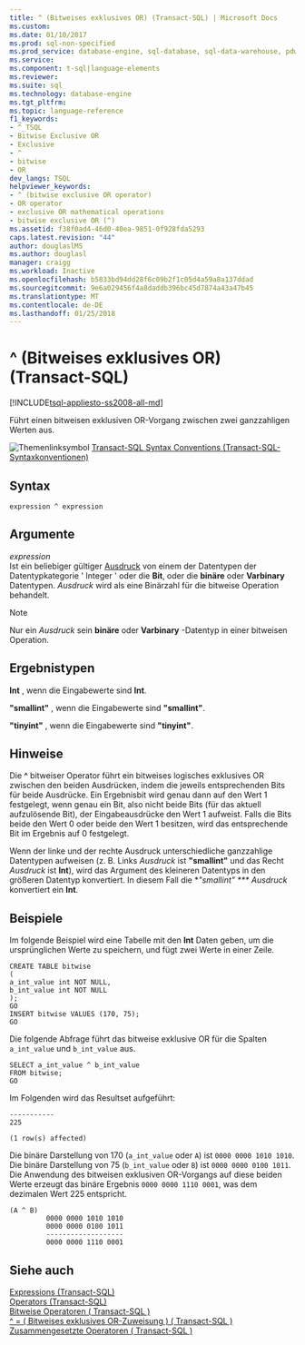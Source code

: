 ```yaml
---
title: ^ (Bitweises exklusives OR) (Transact-SQL) | Microsoft Docs
ms.custom: 
ms.date: 01/10/2017
ms.prod: sql-non-specified
ms.prod_service: database-engine, sql-database, sql-data-warehouse, pdw
ms.service: 
ms.component: t-sql|language-elements
ms.reviewer: 
ms.suite: sql
ms.technology: database-engine
ms.tgt_pltfrm: 
ms.topic: language-reference
f1_keywords:
- ^_TSQL
- Bitwise Exclusive OR
- Exclusive
- ^
- bitwise
- OR
dev_langs: TSQL
helpviewer_keywords:
- ^ (bitwise exclusive OR operator)
- OR operator
- exclusive OR mathematical operations
- bitwise exclusive OR (^)
ms.assetid: f38f0ad4-46d0-40ea-9851-0f928fda5293
caps.latest.revision: "44"
author: douglaslMS
ms.author: douglasl
manager: craigg
ms.workload: Inactive
ms.openlocfilehash: b5833bd94dd28f6c09b2f1c05d4a59a8a137ddad
ms.sourcegitcommit: 9e6a029456f4a8daddb396bc45d7874a43a47b45
ms.translationtype: MT
ms.contentlocale: de-DE
ms.lasthandoff: 01/25/2018
---
```

# <a name="-bitwise-exclusive-or-transact-sql"></a>^ (Bitweises exklusives OR) (Transact-SQL)
[!INCLUDE[tsql-appliesto-ss2008-all-md](../../includes/tsql-appliesto-ss2008-all-md.md)]

  Führt einen bitweisen exklusiven OR-Vorgang zwischen zwei ganzzahligen Werten aus.  
  
 ![Themenlinksymbol](../../database-engine/configure-windows/media/topic-link.gif "Topic link icon") [Transact-SQL Syntax Conventions (Transact-SQL-Syntaxkonventionen)](../../t-sql/language-elements/transact-sql-syntax-conventions-transact-sql.md)  
  
## <a name="syntax"></a>Syntax  
  
```  
expression ^ expression  
```  
  
## <a name="arguments"></a>Argumente  
 *expression*  
 Ist ein beliebiger gültiger [Ausdruck](../../t-sql/language-elements/expressions-transact-sql.md) von einem der Datentypen der Datentypkategorie ' Integer ' oder die **Bit**, oder die **binäre** oder **Varbinary** Datentypen. *Ausdruck* wird als eine Binärzahl für die bitweise Operation behandelt.  
  
> [!NOTE]  
>  Nur ein *Ausdruck* sein **binäre** oder **Varbinary** -Datentyp in einer bitweisen Operation.  
  
## <a name="result-types"></a>Ergebnistypen  
 **Int** , wenn die Eingabewerte sind **Int**.  
  
 **"smallint"** , wenn die Eingabewerte sind **"smallint"**.  
  
 **"tinyint"** , wenn die Eingabewerte sind **"tinyint"**.  
  
## <a name="remarks"></a>Hinweise  
 Die  **^**  bitweiser Operator führt ein bitweises logisches exklusives OR zwischen den beiden Ausdrücken, indem die jeweils entsprechenden Bits für beide Ausdrücke. Ein Ergebnisbit wird genau dann auf den Wert 1 festgelegt, wenn genau ein Bit, also nicht beide Bits (für das aktuell aufzulösende Bit), der Eingabeausdrücke den Wert 1 aufweist. Falls die Bits beide den Wert 0 oder beide den Wert 1 besitzen, wird das entsprechende Bit im Ergebnis auf 0 festgelegt.  
  
 Wenn der linke und der rechte Ausdruck unterschiedliche ganzzahlige Datentypen aufweisen (z. B. Links *Ausdruck* ist **"smallint"** und das Recht *Ausdruck* ist  **Int**), wird das Argument des kleineren Datentyps in den größeren Datentyp konvertiert. In diesem Fall die **"smallint" *** Ausdruck* konvertiert ein **Int**.  
  
## <a name="examples"></a>Beispiele  
 Im folgende Beispiel wird eine Tabelle mit den **Int** Daten geben, um die ursprünglichen Werte zu speichern, und fügt zwei Werte in einer Zeile.  
  
```  
CREATE TABLE bitwise  
(   
a_int_value int NOT NULL,  
b_int_value int NOT NULL  
);  
GO  
INSERT bitwise VALUES (170, 75);  
GO  
```  
  
 Die folgende Abfrage führt das bitweise exklusive OR für die Spalten `a_int_value` und `b_int_value` aus.  
  
```  
SELECT a_int_value ^ b_int_value  
FROM bitwise;  
GO  
```  
  
 Im Folgenden wird das Resultset aufgeführt:  
  
```  
-----------   
225           
  
(1 row(s) affected)  
```  
  
 Die binäre Darstellung von 170 (`a_int_value` oder `A`) ist `0000 0000 1010 1010`. Die binäre Darstellung von 75 (`b_int_value` oder `B`) ist `0000 0000 0100 1011`. Die Anwendung des bitweisen exklusiven OR-Vorgangs auf diese beiden Werte erzeugt das binäre Ergebnis `0000 0000 1110 0001`, was dem dezimalen Wert 225 entspricht.  
  
```  
(A ^ B)     
         0000 0000 1010 1010  
         0000 0000 0100 1011  
         -------------------  
         0000 0000 1110 0001  
```  
  

  
## <a name="see-also"></a>Siehe auch  
 [Expressions &#40;Transact-SQL&#41;](../../t-sql/language-elements/expressions-transact-sql.md)   
 [Operators &#40;Transact-SQL&#41;](../../t-sql/language-elements/operators-transact-sql.md)   
 [Bitweise Operatoren &#40; Transact-SQL &#41;](../../t-sql/language-elements/bitwise-operators-transact-sql.md)   
 [^ = &#40; Bitweises exklusives OR-Zuweisung &#41; &#40; Transact-SQL &#41;](../../t-sql/language-elements/bitwise-exclusive-or-equals-transact-sql.md)   
 [Zusammengesetzte Operatoren &#40; Transact-SQL &#41;](../../t-sql/language-elements/compound-operators-transact-sql.md)  
  
  


